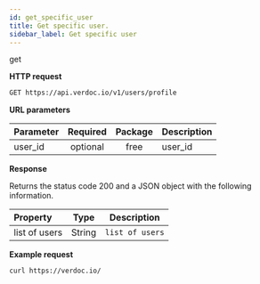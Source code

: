```yaml
---
id: get_specific_user
title: Get specific user.
sidebar_label: Get specific user
---
```


<span class="badges get">get</span>

**HTTP request**

```bash
GET https://api.verdoc.io/v1/users/profile
```

**URL parameters**

| Parameter | Required | Package | Description |
| :-------- | :------: | :-----: | :---------- |
| user_id   | optional |  free   | user_id     |

**Response**

Returns the status code 200 and a JSON object with the following information.

| Property      |  Type  | Description     |
| :------------ | :----: | --------------- |
| list of users | String | `list of users` |

**Example request**

```bash
curl https://verdoc.io/
```

